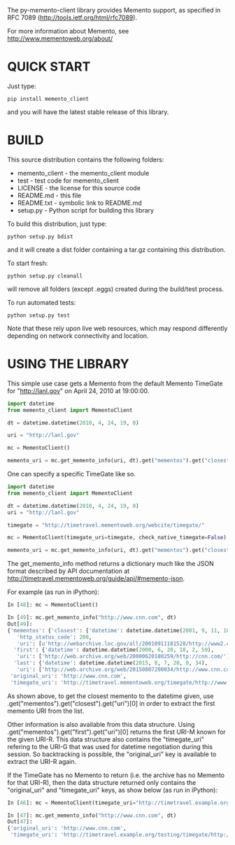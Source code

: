 The py-memento-client library provides Memento support, as specified in RFC 7089 (http://tools.ietf.org/html/rfc7089).

For more information about Memento, see http://www.mementoweb.org/about/

# QUICK START

Just type:
```
pip install memento_client
```
and you will have the latest stable release of this library.

# BUILD

This source distribution contains the following folders:

* memento_client - the memento_client module
* test - test code for memento_client
* LICENSE - the license for this source code
* README.md - this file
* README.txt - symbolic link to README.md
* setup.py - Python script for building this library

To build this distribution, just type:
```
python setup.py bdist
```
and it will create a dist folder containing a tar.gz containing this distribution.

To start fresh: 
```
python setup.py cleanall
```
will remove all folders (except .eggs) created during the build/test process.

To run automated tests: 
```
python setup.py test
```
Note that these rely upon live web resources, which may respond differently depending on network connectivity and location.

# USING THE LIBRARY

This simple use case gets a Memento from the default Memento TimeGate for "http://lanl.gov" on April 24, 2010 at 19:00:00.

```python
import datetime
from memento_client import MementoClient

dt = datetime.datetime(2010, 4, 24, 19, 0)

uri = "http://lanl.gov"

mc = MementoClient()

memento_uri = mc.get_memento_info(uri, dt).get("mementos").get("closest").get("uri")[0]
```

One can specify a specific TimeGate like so.

```python
import datetime
from memento_client import MementoClient

dt = datetime.datetime(2010, 4, 24, 19, 0)
uri = "http://lanl.gov"

timegate = "http://timetravel.mementoweb.org/webcite/timegate/"

mc = MementoClient(timegate_uri=timegate, check_native_timegate=False)

memento_uri = mc.get_memento_info(uri, dt).get("mementos").get("closest").get("uri")[0]
```
The get_memento_info method returns a dictionary much like the JSON format described by API documentation at http://timetravel.mementoweb.org/guide/api/#memento-json.

For example (as run in iPython):

```python
In [48]: mc = MementoClient()

In [49]: mc.get_memento_info("http://www.cnn.com", dt)
Out[49]:
{'mementos': {'closest': {'datetime': datetime.datetime(2001, 9, 11, 18, 15, 28),
   'http_status_code': 200,
   'uri': [u'http://webarchive.loc.gov/all/20010911181528/http://www2.cnn.com/']},
  'first': {'datetime': datetime.datetime(2000, 6, 20, 18, 2, 59),
   'uri': ['http://web.archive.org/web/20000620180259/http://cnn.com/']},
  'last': {'datetime': datetime.datetime(2015, 8, 7, 20, 0, 34),
   'uri': ['http://web.archive.org/web/20150807200034/http://www.cnn.com/']}},
 'original_uri': 'http://www.cnn.com',
 'timegate_uri': 'http://timetravel.mementoweb.org/timegate/http://www.cnn.com'}
```

As shown above, to get the closest memento to the datetime given, use .get("mementos").get("closest").get("uri")[0] in order to extract the first memento URI from the list.

Other information is also available from this data structure.  Using .get("mementos").get("first").get("uri")[0] returns the first URI-M known for the given URI-R.  This data structure also contains the "timegate_uri" refering to the URI-G that was used for datetime negotiation during this session.  So backtracking is possible, the "original_uri" key is available to extract the URI-R again.

If the TimeGate has no Memento to return (i.e. the archive has no Memento for that URI-R), then the data structure returned only contains the "original_uri" and "timegate_uri" keys, as show below (as run in iPython):

```python
In [46]: mc = MementoClient(timegate_uri="http://timetravel.example.org/testing/timegate")

In [47]: mc.get_memento_info("http://www.cnn.com", dt)
Out[47]:
{'original_uri': 'http://www.cnn.com',
 'timegate_uri': 'http://timetravel.example.org/testing/timegate/http://www.cnn.com'}
```

